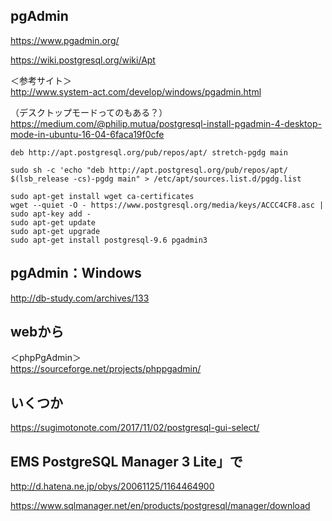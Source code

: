 ## pgAdmin
<https://www.pgadmin.org/>  

<https://wiki.postgresql.org/wiki/Apt>  

  
＜参考サイト＞    
<http://www.system-act.com/develop/windows/pgadmin.html>    


（デスクトップモードってのもある？）    
<https://medium.com/@philip.mutua/postgresql-install-pgadmin-4-desktop-mode-in-ubuntu-16-04-6faca19f0cfe>  



```
deb http://apt.postgresql.org/pub/repos/apt/ stretch-pgdg main

sudo sh -c 'echo "deb http://apt.postgresql.org/pub/repos/apt/ $(lsb_release -cs)-pgdg main" > /etc/apt/sources.list.d/pgdg.list

sudo apt-get install wget ca-certificates
wget --quiet -O - https://www.postgresql.org/media/keys/ACCC4CF8.asc | sudo apt-key add -
sudo apt-get update
sudo apt-get upgrade
sudo apt-get install postgresql-9.6 pgadmin3

```

## pgAdmin：Windows
<http://db-study.com/archives/133>


## webから
＜phpPgAdmin＞    
<https://sourceforge.net/projects/phppgadmin/>


## いくつか
<https://sugimotonote.com/2017/11/02/postgresql-gui-select/>


## EMS PostgreSQL Manager 3 Lite」で
<http://d.hatena.ne.jp/obys/20061125/1164464900>  

<https://www.sqlmanager.net/en/products/postgresql/manager/download>  


